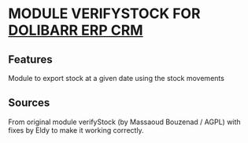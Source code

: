 # MODULE VERIFYSTOCK FOR <a href="https://www.dolibarr.org">DOLIBARR ERP CRM</a>

## Features

Module to export stock at a given date using the stock movements


## Sources

From original module verifyStock (by Massaoud Bouzenad / AGPL) with fixes by Eldy to make it working correctly.

